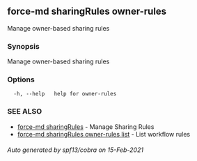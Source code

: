 ## force-md sharingRules owner-rules

Manage owner-based sharing rules

### Synopsis

Manage owner-based sharing rules

### Options

```
  -h, --help   help for owner-rules
```

### SEE ALSO

* [force-md sharingRules](force-md_sharingRules.md)	 - Manage Sharing Rules
* [force-md sharingRules owner-rules list](force-md_sharingRules_owner-rules_list.md)	 - List workflow rules

###### Auto generated by spf13/cobra on 15-Feb-2021
